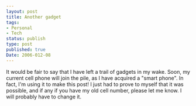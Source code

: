 ```yaml
---
layout: post
title: Another gadget
tags:
- Personal
- Tech
status: publish
type: post
published: true
Date: 2006-012-08
---
```


It would be fair to say that I have left a trail of gadgets in my wake.  Soon, my current cell phone will join the pile, as I have acquired a "smart phone".  In fact, I'm using it to make this post!  I just had to prove to myself that it was possible, and if any if you have my old cell number, please let me know.  I will probably have to change it.
